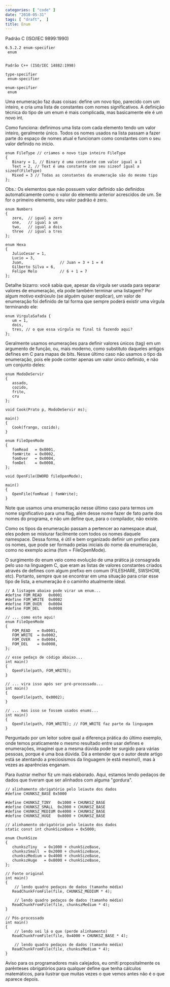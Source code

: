 ```yaml
---
categories: [ "code" ]
date: "2010-05-31"
tags: [ "draft",  ]
title: Enum
---
```

Padrão C (ISO/IEC 9899:1990)
    
    6.5.2.2 enum-specifier
     enum

    
    Padrão C++ (ISO/IEC 14882:1998)
    
    type-specifier
     enum-specifier
    
    enum-specifier
     enum

Uma enumeração faz duas coisas: define um novo tipo, parecido com um inteiro, e cria uma lista de constantes com nomes significativos. A definição técnica do tipo de um enum é mais complicada, mas basicamente ele é um novo int.

Como funciona: definimos uma lista com cada elemento tendo um valor inteiro, geralmente único. Todos os nomes usados na lista passam a fazer parte do espaço de nomes atual e funcionam como constantes com o seu valor definido no início.

    enum FileType // criamos o novo tipo inteiro FileType
    {
       Binary = 1, // Binary é uma constante com valor igual a 1
       Text = 2, // Text é uma constante com seu sizeof igual a sizeof(FileType)
       Mixed = 3 // Todas as constantes da enumeração são do mesmo tipo
    };
     
    

Obs.: Os elementos que não possuem valor definido são definidos automaticamente como o valor do elemento anterior acrescidos de um. Se for o primeiro elemento, seu valor padrão é zero.

    enum Numbers
    {
       zero,  // igual a zero
       one,   // igual a um
       two,   // igual a dois
       three  // igual a tres
    };
    
    enum Hexa
    {
       JulioCesar = 1,
       Lucio = 3,
       Juan,                // Juan = 3 + 1 = 4
       Gilberto Silva = 6,
       Felipe Melo          // 6 + 1 = 7
    }; 
    

Detalhe bizarro: você sabia que, apesar da vírgula ser usada para separar valores de enumeração, ela pode também terminar uma listagem? Por algum motivo exdrúxulo (se alguém quiser explicar), um valor de enumeração foi definido de tal forma que sempre poderá existir uma vírgula terminando ele:

    enum VirgulaSafada { 
       um = 1, 
       dois, 
       tres, // o que essa vírgula no final tá fazendo aqui?
    }; 
    


Geralmente usamos enumerações para definir valores únicos (tag) em um argumento de função, ou, mais moderno, como substituto daqueles antigos defines em C para mapas de bits. Nesse último caso não usamos o tipo da enumeração, pois ele pode conter apenas um valor único definido, e não um conjunto deles:

    enum ModoDeServir
    {
       assado,
       cozido,
       frito,
       cru
    };
    
    void Cook(Prato p, ModoDeServir ms);
    
    main()
    {
       Cook(frango, cozido);
    }
    
    enum FileOpenMode
    {
       fomRead   = 0x0001,
       fomWrite  = 0x0002,
       fomOver   = 0x0004,
       fomDel    = 0x0008,
    };
    
    void OpenFile(DWORD fileOpenMode);
    
    main()
    {
       OpenFile(fomRead | fomWrite);
    } 
    

Note que usamos uma enumeração nesse último caso para termos um nome significativo para uma flag, além desse nome fazer de fato parte dos nomes do programa, e não um define que, para o compilador, não existe.


Como os tipos da enumeração passam a pertencer ao namespace atual, eles podem se misturar facilmente com todos os nomes daquele namespace. Dessa forma, é útil e bem organizado definir um prefixo para os nomes, que pode ser formado pelas iniciais do nome da enumeração, como no exemplo acima (fom = FileOpenMode).


O surgimento do enum veio como evolução de uma prática já consagrada pelo uso na linguagem C, que eram as listas de valores constantes criados através de defines com algum prefixo em comum (FILESHARE, SWSHOW, etc). Portanto, sempre que se encontrar em uma situação para criar esse tipo de lista, a enumeração é o caminho atualmente ideal.

    // A listagem abaixo pode virar um enum...
    #define FOM_READ   0x0001
    #define FOM_WRITE  0x0002
    #define FOM_OVER   0x0004
    #define FOM_DEL    0x0008
    
    // ... como este aqui!
    enum FileOpenMode
    {
       FOM_READ   = 0x0001,
       FOM_WRITE  = 0x0002,
       FOM_OVER   = 0x0004,
       FOM_DEL    = 0x0008,
    };
    
    // esse pedaço de código abaixo...
    int main()
    {
       OpenFile(path, FOM_WRITE);
    }
    
    // ... vira isso após ser pré-processado...
    int main()
    {
       OpenFile(path, 0x0002);
    }
    
    // ... mas isso se fossem usados enums...
    int main()
    {
       OpenFile(path, FOM_WRITE); // FOM_WRITE faz parte da linguagem
    }
     
    


Perguntado por um leitor sobre qual a diferença prática do último exemplo, onde temos praticamente o mesmo resultado entre usar defines e enumerações, imaginei que a mesma dúvida pode ter surgido para várias pessoas, porque é uma boa dúvida. Dá a entender que o autor deste artigo está se atentando a preciosismos da linguagem (e está mesmo!), mas à vezes as aparências enganam.

Para ilustrar melhor fiz um mais elaborado. Aqui, estamos lendo pedaços de dados que tiveram que ser alinhados com alguma "gordura".

    // alinhamento obrigatório pelo leiaute dos dados
    #define CHUNKSZ_BASE 0x5000
    
    #define CHUNKSZ_TINY   0x1000 + CHUNKSZ_BASE
    #define CHUNKSZ_SMALL  0x2000 + CHUNKSZ_BASE
    #define CHUNKSZ_MEDIUM 0x4000 + CHUNKSZ_BASE
    #define CHUNKSZ_HUGE   0x8000 + CHUNKSZ_BASE
    
    // alinhamento obrigatório pelo leiaute dos dados
    static const int chunkSizeBase = 0x5000;
    
    enum ChunkSize
    {
       chunkszTiny   = 0x1000 + chunkSizeBase,
       chunkszSmall  = 0x2000 + chunkSizeBase,
       chunkszMedium = 0x4000 + chunkSizeBase,
       chunkszHuge   = 0x8000 + chunkSizeBase,
    };
    
    // Fonte original
    int main()
    {
    	// lendo quadro pedaços de dados (tamanho médio)
       ReadChunkFromFile(file, CHUNKSZ_MEDIUM * 4);
    
    	// lendo quadro pedaços de dados (tamanho médio)
       ReadChunkFromFile(file, chunkszMedium * 4);
    }
    
    // Pós-processado
    int main()
    {
    	// lendo sei lá o que (perde alinhamento)
       ReadChunkFromFile(file, 0x4000 + CHUNKSZ_BASE * 4);
    
    	// lendo quadro pedaços de dados (tamanho médio)
       ReadChunkFromFile(file, chunkszMedium * 4);
    }
    
     
    

Aviso para os programadores mais calejados, eu omiti propositalmente os parênteses obrigatórios para qualquer define que tenha cálculos matemáticos, para ilustrar que muitas vezes o que vemos antes não é o que aparece depois.

